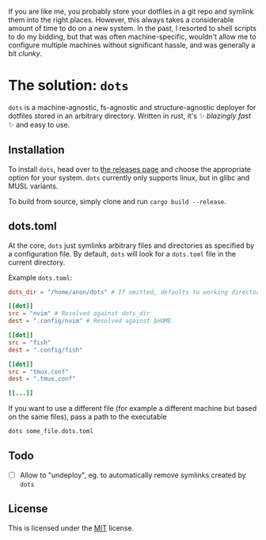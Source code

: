 If you are like me, you probably store your dotfiles in a git repo and symlink them into the right places. However, this 
always takes a considerable amount of time to do on a new system. In the past, I resorted to shell scripts to do my bidding,
but that was often machine-specific, wouldn't allow me to configure multiple machines without significant hassle, and was 
generally a bit _clunky_.

# The solution: `dots`

`dots` is a machine-agnostic, fs-agnostic and structure-agnostic deployer for dotfiles stored in an arbitrary directory. 
Written in rust, it's :sparkles: _blazingly fast_ :sparkles: and easy to use. 

## Installation

To install `dots`, head over to [the releases page](https://github.com/maxbossing/dots/releases/latest) and choose the 
appropriate option for your system. `dots` currently only supports linux, but in glibc and MUSL variants.

To build from source, simply clone and run `cargo build --release`.

## dots.toml

At the core, `dots` just symlinks arbitrary files and directories as specified by a configuration file. By default, `dots`
will look for a `dots.toml` file in the current directory.

Example `dots.toml`:
```toml
dots_dir = "/home/anon/dots" # If omitted, defaults to working directory

[[dot]]
src = "nvim" # Resolved against dots_dir
dest = ".config/nvim" # Resolved against $HOME

[[dot]]
src = "fish"
dest = ".config/fish"

[[dot]]
src = "tmux.conf"
dest = ".tmux.conf"

[[...]]
```

If you want to use a different file (for example a different machine but based on the same files), pass a path to the executable
```bash
dots some_file.dots.toml
```

## Todo
- [ ] Allow to "undeploy", eg. to automatically remove symlinks created by `dots`

## License
This is licensed under the [MIT](LICENSE) license.